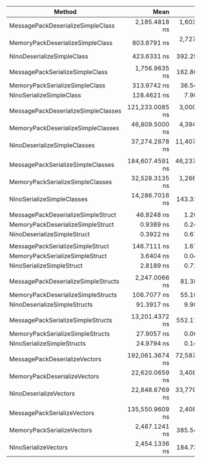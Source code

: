 
| Method                              | Mean            | Error          | StdDev        | Ratio  | RatioSD | Payload  |
|------------------------------------ |----------------:|---------------:|--------------:|-------:|--------:|---------:|
| MessagePackDeserializeSimpleClass   |   2,185.4818 ns |  1,603.2680 ns |    87.8805 ns |   5.17 |    0.30 |        - |
| MemoryPackDeserializeSimpleClass    |     803.8791 ns |  2,727.8901 ns |   149.5249 ns |   1.90 |    0.32 |        - |
| NinoDeserializeSimpleClass          |     423.6331 ns |    392.2947 ns |    21.5030 ns |   1.00 |    0.06 |        - |
|                                     |                 |                |               |        |         |          |
| MessagePackSerializeSimpleClass     |   1,756.9635 ns |    162.8690 ns |     8.9274 ns |  13.68 |    0.07 |   1.09KB |
| MemoryPackSerializeSimpleClass      |     313.9742 ns |     36.5482 ns |     2.0033 ns |   2.44 |    0.02 |   1.12KB |
| NinoSerializeSimpleClass            |     128.4621 ns |      7.9049 ns |     0.4333 ns |   1.00 |    0.00 |   1.13KB |
|                                     |                 |                |               |        |         |          |
| MessagePackDeserializeSimpleClasses | 121,233.0085 ns |  3,000.5145 ns |   164.4683 ns |   3.25 |    0.05 |        - |
| MemoryPackDeserializeSimpleClasses  |  46,809.5000 ns |  4,394.9217 ns |   240.9005 ns |   1.26 |    0.02 |        - |
| NinoDeserializeSimpleClasses        |  37,274.2878 ns | 11,407.1823 ns |   625.2662 ns |   1.00 |    0.02 |        - |
|                                     |                 |                |               |        |         |          |
| MessagePackSerializeSimpleClasses   | 184,607.4591 ns | 46,237.6641 ns | 2,534.4424 ns |  12.92 |    0.15 |  108.6KB |
| MemoryPackSerializeSimpleClasses    |  32,528.3135 ns |  1,266.2714 ns |    69.4086 ns |   2.28 |    0.00 | 112.11KB |
| NinoSerializeSimpleClasses          |  14,286.7016 ns |    143.3106 ns |     7.8553 ns |   1.00 |    0.00 |  112.5KB |
|                                     |                 |                |               |        |         |          |
| MessagePackDeserializeSimpleStruct  |      46.9248 ns |      1.2035 ns |     0.0660 ns | 120.31 |    9.26 |        - |
| MemoryPackDeserializeSimpleStruct   |       0.9389 ns |      0.2493 ns |     0.0137 ns |   2.41 |    0.19 |        - |
| NinoDeserializeSimpleStruct         |       0.3922 ns |      0.6706 ns |     0.0368 ns |   1.01 |    0.11 |        - |
|                                     |                 |                |               |        |         |          |
| MessagePackSerializeSimpleStruct    |     146.7111 ns |      1.6760 ns |     0.0919 ns |  52.05 |    0.62 |      16B |
| MemoryPackSerializeSimpleStruct     |       3.6404 ns |      0.0488 ns |     0.0027 ns |   1.29 |    0.02 |      16B |
| NinoSerializeSimpleStruct           |       2.8189 ns |      0.7128 ns |     0.0391 ns |   1.00 |    0.02 |      16B |
|                                     |                 |                |               |        |         |          |
| MessagePackDeserializeSimpleStructs |   2,247.0066 ns |     81.3845 ns |     4.4610 ns |  24.59 |    0.13 |        - |
| MemoryPackDeserializeSimpleStructs  |     106.7077 ns |     55.1043 ns |     3.0205 ns |   1.17 |    0.03 |        - |
| NinoDeserializeSimpleStructs        |      91.3917 ns |      9.9898 ns |     0.5476 ns |   1.00 |    0.01 |        - |
|                                     |                 |                |               |        |         |          |
| MessagePackSerializeSimpleStructs   |  13,201.4372 ns |    552.1785 ns |    30.2668 ns | 528.49 |    1.06 |   1.57KB |
| MemoryPackSerializeSimpleStructs    |      27.9057 ns |      0.0661 ns |     0.0036 ns |   1.12 |    0.00 |   1.57KB |
| NinoSerializeSimpleStructs          |      24.9794 ns |      0.1411 ns |     0.0077 ns |   1.00 |    0.00 |   1.57KB |
|                                     |                 |                |               |        |         |          |
| MessagePackDeserializeVectors       | 192,061.3674 ns | 72,587.8909 ns | 3,978.7873 ns |   8.44 |    0.60 |        - |
| MemoryPackDeserializeVectors        |  22,620.0659 ns |  3,408.8960 ns |   186.8531 ns |   0.99 |    0.07 |        - |
| NinoDeserializeVectors              |  22,848.6769 ns | 33,779.9756 ns | 1,851.5945 ns |   1.00 |    0.10 |        - |
|                                     |                 |                |               |        |         |          |
| MessagePackSerializeVectors         | 135,550.9609 ns |  2,408.4577 ns |   132.0157 ns |  55.23 |    0.20 | 205.08KB |
| MemoryPackSerializeVectors          |   2,487.1241 ns |    385.5445 ns |    21.1330 ns |   1.01 |    0.01 | 156.25KB |
| NinoSerializeVectors                |   2,454.1336 ns |    184.7375 ns |    10.1261 ns |   1.00 |    0.01 | 156.25KB |

